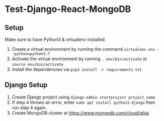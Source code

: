 # Test-Django-React-MongoDB

## Setup
Make sure to have Python3 & virtualenv installed.

1. Create a virtual environment by running the command `virtualenv env --python=python3.7`
2. Activate the virtual environment by running `. env/bin/activate` or `source env/bin/activate`
3. Install the dependencies via `pip3 install -r requirements.txt`

## Django Setup

1. Create Django project using `django-admin startproject project_name`
1. If step 4 throws an error, enter `sudo apt install python3-django` then run step 4 again. 
2. Create MongoDB cluster at https://www.mongodb.com/cloud/atlas
